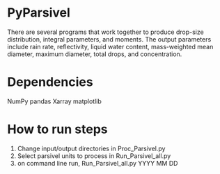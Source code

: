 # PyParsivel
There are several programs that work together to produce drop-size distribution,
integral parameters, and moments. The output parameters include rain rate, reflectivity,
liquid water content, mass-weighted mean diameter, maximum diameter, total drops,
and concentration.

# Dependencies
NumPy
pandas
Xarray
matplotlib

# How to run steps

1. Change input/output directories in Proc_Parsivel.py
2. Select parsivel units to process in Run_Parsivel_all.py
3. on command line run,
    Run_Parsivel_all.py YYYY MM DD
